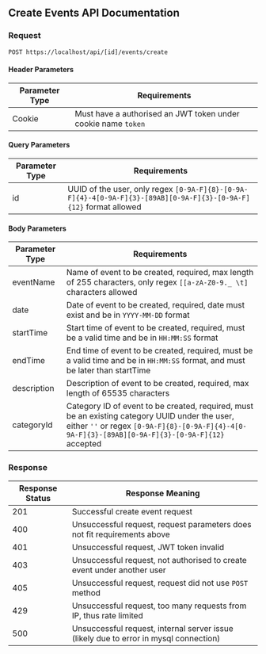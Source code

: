 ## Create Events API Documentation

### Request

`POST https://localhost/api/[id]/events/create`

#### Header Parameters

| Parameter Type | Requirements |
|----------------|--------------|
| Cookie | Must have a authorised an JWT token under cookie name `token` |

#### Query Parameters

| Parameter Type | Requirements |
|----------------|--------------|
| id | UUID of the user, only regex `[0-9A-F]{8}-[0-9A-F]{4}-4[0-9A-F]{3}-[89AB][0-9A-F]{3}-[0-9A-F]{12}` format allowed |

#### Body Parameters

| Parameter Type | Requirements |
|----------------|--------------|
| eventName | Name of event to be created, required, max length of 255 characters, only regex `[[a-zA-Z0-9._ \t]` characters allowed |
| date | Date of event to be created, required, date must exist and be in `YYYY-MM-DD` format |
| startTime | Start time of event to be created, required, must be a valid time and be in `HH:MM:SS` format |
| endTime | End time of event to be created, required, must be a valid time and be in `HH:MM:SS` format, and must be later than startTime |
| description | Description of event to be created, required, max length of 65535 characters |
| categoryId | Category ID of event to be created, required, must be an existing category UUID under the user, either `''` or regex `[0-9A-F]{8}-[0-9A-F]{4}-4[0-9A-F]{3}-[89AB][0-9A-F]{3}-[0-9A-F]{12}` accepted |

### Response

| Response Status | Response Meaning |
|-|-|
| 201 | Successful create event request |
| 400 | Unsuccessful request, request parameters does not fit requirements above |
| 401 | Unsuccessful request, JWT token invalid |
| 403 | Unsuccessful request, not authorised to create event under another user |
| 405 | Unsuccessful request, request did not use `POST` method |
| 429 | Unsuccessful request, too many requests from IP, thus rate limited |
| 500 | Unsuccessful request, internal server issue (likely due to error in mysql connection) |